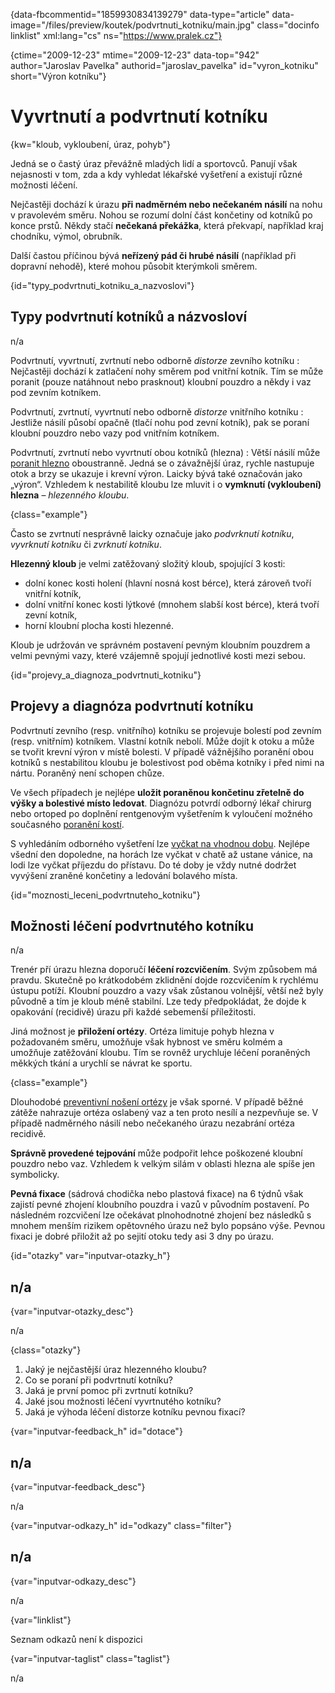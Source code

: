 
{data-fbcommentid="1859930834139279" data-type="article" data-image="/files/preview/koutek/podvrtnuti_kotniku/main.jpg" class="docinfo linklist" xml:lang="cs" ns="https://www.pralek.cz"}

{ctime="2009-12-23" mtime="2009-12-23" data-top="942" author="Jaroslav Pavelka" authorid="jaroslav\_pavelka" id="vyron\_kotniku" short="Výron kotníku"}

# Vyvrtnutí a podvrtnutí kotníku

{kw="kloub, vykloubení, úraz, pohyb"}

Jedná se o častý úraz převážně mladých lidí a sportovců. Panují však nejasnosti v tom, zda a kdy vyhledat lékařské vyšetření a existují různé možnosti léčení.

Nejčastěji dochází k úrazu **při nadměrném nebo nečekaném násilí** na nohu v pravolevém směru. Nohou se rozumí dolní část končetiny od kotníků po konce prstů. Někdy stačí **nečekaná překážka**, která překvapí, například kraj chodníku, výmol, obrubník.

Další častou příčinou bývá **neřízený pád či hrubé násilí** (například při dopravní nehodě), které mohou působit kterýmkoli směrem.

{id="typy\_podvrtnuti\_kotniku\_a\_nazvoslovi"}

## Typy podvrtnutí kotníků a názvosloví

n/a

Podvrtnutí, vyvrtnutí, zvrtnutí nebo odborně _distorze_ zevního kotníku
:   Nejčastěji dochází k zatlačení nohy směrem pod vnitřní kotník. Tím se může poranit (pouze natáhnout nebo prasknout) kloubní pouzdro a někdy i vaz pod zevním kotníkem.

Podvrtnutí, zvrtnutí, vyvrtnutí nebo odborně _distorze_ vnitřního kotníku
:   Jestliže násilí působí opačně (tlačí nohu pod zevní kotník), pak se poraní kloubní pouzdro nebo vazy pod vnitřním kotníkem. 

Podvrtnutí, zvrtnutí nebo vyvrtnutí obou kotníků (hlezna)
:   Větší násilí může [poranit hlezno][1] oboustranně. Jedná se o závažnější úraz, rychle nastupuje otok a brzy se ukazuje i krevní výron. Laicky bývá také označován jako „výron“. Vzhledem k nestabilitě kloubu lze mluvit i o **vymknutí (vykloubení) hlezna** – _hlezenného kloubu_.

{class="example"}

Často se zvrtnutí nesprávně laicky označuje jako _podvrknutí kotníku_, _vyvrknutí kotníku_ či _zvrknutí kotníku_.

**Hlezenný kloub** je velmi zatěžovaný složitý kloub, spojující 3 kosti:

  * dolní konec kosti holení (hlavní nosná kost bérce), která zároveň tvoří vnitřní kotník,
  * dolní vnitřní konec kosti lýtkové (mnohem slabší kost bérce), která tvoří zevní kotník,
  * horní kloubní plocha kosti hlezenné.

Kloub je udržován ve správném postavení pevným kloubním pouzdrem a velmi pevnými vazy, které vzájemně spojují jednotlivé kosti mezi sebou.

{id="projevy\_a\_diagnoza\_podvrtnuti\_kotniku"}

## Projevy a diagnóza podvrtnutí kotníku

Podvrtnutí zevního (resp. vnitřního) kotníku se projevuje bolestí pod zevním (resp. vnitřním) kotníkem. Vlastní kotník nebolí. Může dojít k otoku a může se tvořit krevní výron v místě bolesti. V případě vážnějšího poranění obou kotníků s nestabilitou kloubu je bolestivost pod oběma kotníky i před nimi na nártu. Poraněný není schopen chůze.

Ve všech případech je nejlépe **uložit poraněnou končetinu zřetelně do výšky a bolestivé místo ledovat**. Diagnózu potvrdí odborný lékař chirurg nebo ortoped po doplnění rentgenovým vyšetřením k vyloučení možného současného [poranění kostí][2].

S vyhledáním odborného vyšetření lze [vyčkat na vhodnou dobu][3]. Nejlépe všední den dopoledne, na horách lze vyčkat v chatě až ustane vánice, na lodi lze vyčkat příjezdu do přístavu. Do té doby je vždy nutné dodržet vyvýšení zraněné končetiny a ledování bolavého místa.

{id="moznosti\_leceni\_podvrtnuteho_kotniku"}

## Možnosti léčení podvrtnutého kotníku

n/a

Trenér pří úrazu hlezna doporučí **léčení rozcvičením**. Svým způsobem má pravdu. Skutečně po krátkodobém zklidnění dojde rozcvičením k rychlému ústupu potíží. Kloubní pouzdro a vazy však zůstanou volnější, větší než byly původně a tím je kloub méně stabilní. Lze tedy předpokládat, že dojde k opakování (recidivě) úrazu při každé sebemenší příležitosti.

Jiná možnost je **přiložení ortézy**. Ortéza limituje pohyb hlezna v požadovaném směru, umožňuje však hybnost ve směru kolmém a umožňuje zatěžování kloubu. Tím se rovněž urychluje léčení poraněných měkkých tkání a urychlí se návrat ke sportu.

{class="example"}

Dlouhodobé [preventivní nošení ortézy][4] je však sporné. V případě běžné zátěže nahrazuje ortéza oslabený vaz a ten proto nesílí a nezpevňuje se. V případě nadměrného násilí nebo nečekaného úrazu nezabrání ortéza recidivě.

**Správně provedené tejpování** může podpořit lehce poškozené kloubní pouzdro nebo vaz. Vzhledem k velkým silám v oblasti hlezna ale spíše jen symbolicky.

**Pevná fixace** (sádrová chodička nebo plastová fixace) na 6 týdnů však zajistí pevné zhojení kloubního pouzdra i vazů v původním postavení. Po následném rozcvičení lze očekávat plnohodnotné zhojení bez následků s mnohem menším rizikem opětovného úrazu než bylo popsáno výše. Pevnou fixaci je dobré přiložit až po sejití otoku tedy asi 3 dny po úrazu.

{id="otazky" var="inputvar-otazky_h"}

## n/a

{var="inputvar-otazky_desc"}

n/a

{class="otazky"}

  1. Jaký je nejčastější úraz hlezenného kloubu?
  2. Co se poraní při podvrtnutí kotníku?
  3. Jaká je první pomoc při zvrtnutí kotníku?
  4. Jaké jsou možnosti léčení vyvrtnutého kotníku?
  5. Jaká je výhoda léčení distorze kotníku pevnou fixací?

{var="inputvar-feedback_h" id="dotace"}

## n/a

{var="inputvar-feedback_desc"}

n/a

{var="inputvar-odkazy_h" id="odkazy" class="filter"}

## n/a

{var="inputvar-odkazy_desc"}

n/a

{var="linklist"}

Seznam odkazů není k dispozici

{var="inputvar-taglist" class="taglist"}

n/a

 [1]: pady_z_kola
 [2]: zlomeniny
 [3]: nalehavost_vysetreni
 [4]: obuv

